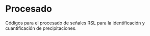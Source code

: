 # Procesado
Códigos para el procesado de señales RSL para la identificación y cuantificación de precipitaciones.
